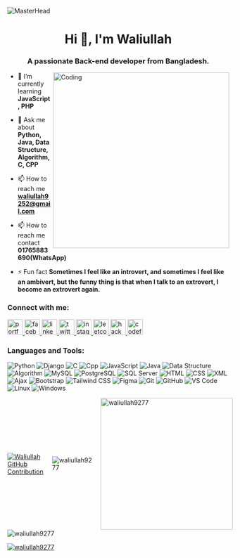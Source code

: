 ![MasterHead](https://media.licdn.com/dms/image/v2/D5616AQEUqt2PWSrocA/profile-displaybackgroundimage-shrink_350_1400/profile-displaybackgroundimage-shrink_350_1400/0/1709118491571?e=1735171200&v=beta&t=u5nfpuXWjgqCTghC6dbjYfv6JblchAwqknkoI5j1WRQ)
<h1 align="center">Hi 👋, I'm Waliullah</h1>
<h3 align="center">A passionate Back-end developer from Bangladesh.</h3>

<img align="right" alt="Coding" width="400" src="https://cdn.dribbble.com/users/1162077/screenshots/3848914/programmer.gif">



- 🌱 I’m currently learning **JavaScript, PHP**

- 💬 Ask me about **Python, Java, Data Structure, Algorithm, C, CPP**

- 📫 How to reach me **waliullah9252@gmail.com**

-  📫 How to reach me contact **01765883690(WhatsApp)**

- ⚡ Fun fact **Sometimes I feel like an introvert, and sometimes I feel like an ambivert, but the funny thing is that when I talk to an extrovert, I become an extrovert again.**

<h3 align="left">Connect with me:</h3>
<p align="left">
  <a href="https://portfolio-waliullah-9277.netlify.app/" target="_blank">
  <img src="https://img.shields.io/static/v1?message=portfolio&logo=portfolio&label=&color=1F8AC1&logoColor=white&labelColor=&style=for-the-badge" height="35" alt="portfolio logo" />
</a>
<a href="https://fb.com/waliullahx77" target="_blank">
  <img src="https://img.shields.io/static/v1?message=facebook&logo=facebook&label=&color=4267B2&logoColor=white&labelColor=&style=for-the-badge" height="35" alt="facebook logo" />
</a>
<a href="https://www.linkedin.com/in/gmwaliullah9277" target="_blank">
  <img src="https://img.shields.io/static/v1?message=linkedin&logo=linkedin&label=&color=0077B5&logoColor=white&labelColor=&style=for-the-badge" height="35" alt="linkedin logo" />
</a>
<a href="https://twitter.com/gmwaliullah9252" target="_blank">
  <img src="https://img.shields.io/static/v1?message=twitter&logo=twitter&label=&color=1DA1F2&logoColor=white&labelColor=&style=for-the-badge" height="35" alt="twitter logo" />
</a>
<a href="https://www.instagram.com/waliullah9277" target="_blank">
  <img src="https://img.shields.io/static/v1?message=instagram&logo=instagram&label=&color=E4405F&logoColor=white&labelColor=&style=for-the-badge" height="35" alt="instagram logo" />
</a>
<a href="https://leetcode.com/waliullah9252" target="_blank">
  <img src="https://img.shields.io/static/v1?message=leetcode&logo=leetcode&label=&color=FFA116&logoColor=white&labelColor=&style=for-the-badge" height="35" alt="leetcode logo" />
</a>
<a href="https://www.hackerrank.com/waliullah9252" target="_blank">
  <img src="https://img.shields.io/static/v1?message=hackerrank&logo=hackerrank&label=&color=2EC866&logoColor=white&labelColor=&style=for-the-badge" height="35" alt="hackerrank logo" />
</a>
<a href="https://codeforces.com/profile/waliullah_9252" target="_blank">
  <img src="https://img.shields.io/static/v1?message=codeforces&logo=codeforces&label=&color=1F8AC1&logoColor=white&labelColor=&style=for-the-badge" height="35" alt="codeforces logo" />
</a>

</p>

<h3 align="left">Languages and Tools:</h3>

![Python](https://img.shields.io/badge/Python-3776AB?style=for-the-badge&labelColor=black&logo=Python&logoColor=3776AB)
![Django](https://img.shields.io/badge/Django-092e03?style=for-the-badge&labelColor=black&logo=Django&logoColor=092e03)
![C](https://img.shields.io/badge/C-A8B9CC?style=for-the-badge&labelColor=black&logo=C&logoColor=A8B9CC)
![Cpp](https://img.shields.io/badge/C++-00599C?style=for-the-badge&labelColor=black&logo=C%2B%2B&logoColor=00599C)
![JavaScript](https://img.shields.io/badge/JavaScript-F7DF1E?style=for-the-badge&labelColor=black&logo=JavaScript&logoColor=F7DF1E)
![Java](https://img.shields.io/badge/Java-007396?style=for-the-badge&labelColor=black&logo=Java&logoColor=007396)
![Data Structure](https://img.shields.io/badge/Data%20Structure-FF6F00?style=for-the-badge&labelColor=black)
![Algorithm](https://img.shields.io/badge/Algorithm-FF6F00?style=for-the-badge&labelColor=black)
![MySQL](https://img.shields.io/badge/MySQL-4479A1?style=for-the-badge&labelColor=black&logo=MySQL&logoColor=4479A1)
![PostgreSQL](https://img.shields.io/badge/PostgreSQL-336791?style=for-the-badge&labelColor=black&logo=PostgreSQL&logoColor=336791)
![SQL Server](https://img.shields.io/badge/SQL%20Server-CC2927?style=for-the-badge&labelColor=black&logo=Microsoft%20SQL%20Server&logoColor=CC2927)
![HTML](https://img.shields.io/badge/HTML-E34F26?style=for-the-badge&labelColor=black&logo=HTML5&logoColor=E34F26)
![CSS](https://img.shields.io/badge/CSS-1572B6?style=for-the-badge&labelColor=black&logo=CSS3&logoColor=1572B6)
![XML](https://img.shields.io/badge/XML-FF6600?style=for-the-badge&labelColor=black&logo=XML&logoColor=FF6600)
![Ajax](https://img.shields.io/badge/Ajax-3A76F0?style=for-the-badge&labelColor=black)
![Bootstrap](https://img.shields.io/badge/Bootstrap-7952B3?style=for-the-badge&labelColor=black&logo=Bootstrap&logoColor=7952B3)
![Tailwind CSS](https://img.shields.io/badge/Tailwind%20CSS-38B2AC?style=for-the-badge&labelColor=black&logo=Tailwind%20CSS&logoColor=38B2AC)
![Figma](https://img.shields.io/badge/Figma-F24E1E?style=for-the-badge&labelColor=black&logo=Figma&logoColor=F24E1E)
![Git](https://img.shields.io/badge/Git-F05032?style=for-the-badge&labelColor=black&logo=Git&logoColor=F05032)
![GitHub](https://img.shields.io/badge/GitHub-181717?style=for-the-badge&labelColor=black&logo=GitHub&logoColor=181717)
![VS Code](https://img.shields.io/badge/VS%20Code-0078D4?style=for-the-badge&labelColor=black&logo=Visual%20Studio%20Code&logoColor=0078D4)
![Linux](https://img.shields.io/badge/Linux-FCC624?style=for-the-badge&labelColor=black&logo=Linux&logoColor=FCC624)
![Windows](https://img.shields.io/badge/Windows-0078D6?style=for-the-badge&labelColor=black&logo=Windows&logoColor=0078D6)


<div style="display: flex; justify-content: space-between; align-items: center; gap:20px">
  <a href="https://github.com/waliullah9277">
    <img src="https://github-profile-summary-cards.vercel.app/api/cards/profile-details?username=waliullah9277&theme=radical" alt="Waliullah GitHub Contribution"/>
  </a>
    <img src="https://github-readme-stats.vercel.app/api?username=waliullah9277&show_icons=true&locale=en" alt="waliullah9277" />
  <img src="https://github-readme-stats.vercel.app/api/top-langs?username=waliullah9277&show_icons=true&locale=en&layout=compact" alt="waliullah9277" style="width: 300px;" />
</div>

<div style="display: flex; justify-content: space-between; align-items: center; gap: 20px;">
  <img src="https://github-readme-streak-stats.herokuapp.com/?user=waliullah9277&" alt="waliullah9277" />
</div>




<!-- <p align="left"> <img src="https://komarev.com/ghpvc/?username=waliullah9277&label=Profile%20views&color=0e75b6&style=flat" alt="waliullah9277" /> </p> -->

<p align="left"> <a href="https://github.com/ryo-ma/github-profile-trophy"><img src="https://github-profile-trophy.vercel.app/?username=waliullah9277" alt="waliullah9277" /></a> </p>
